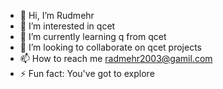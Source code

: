 - 👋 Hi, I’m Rudmehr
- 👀 I’m interested in qcet
- 🌱 I’m currently learning q from qcet
- 💞️ I’m looking to collaborate on qcet projects
- 📫 How to reach me radmehr2003@gamil.com
- ⚡ Fun fact: You've got to explore

<!---
RadmehrAghakhani/RadmehrAghakhani is a ✨ special ✨ repository because its `README.md` (this file) appears on your GitHub profile.
You can click the Preview link to take a look at your changes.
--->
